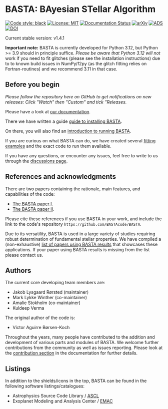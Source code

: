 # BASTA: BAyesian STellar Algorithm

[![Code style: black](https://img.shields.io/badge/code%20style-black-000000.svg)](https://github.com/psf/black)
[![License: MIT](https://img.shields.io/badge/license-MIT-yellow.svg)](https://opensource.org/licenses/MIT)
[![Documentation Status](https://readthedocs.org/projects/basta/badge/?version=latest)](https://basta.readthedocs.io/en/latest/?badge=latest)
[![arXiv](https://img.shields.io/badge/arXiv-2109.14622-b31b1b.svg)](https://arxiv.org/abs/2109.14622)
[![ADS](https://img.shields.io/badge/ads-2022MNRAS.509.4344A-blue.svg)](https://ui.adsabs.harvard.edu/abs/2022MNRAS.509.4344A/abstract)
[![DOI](https://img.shields.io/badge/doi-10.1093/mnras/stab2911-orange.svg)](https://doi.org/10.1093/mnras/stab2911)

Current stable version: v1.4.1

**Important note:** BASTA is currently developed for Python 3.12, but Python >= 3.9 should in principle suffice. *Please be aware that Python 3.12 will not* work if you need to fit glitches (please see the installation instructions) due to to known build issues in NumPy/f2py (as the glitch fitting relies on Fortran-routines) and we recommend 3.11 in that case.


## Before you begin

*Please follow the repository here on GitHub to get notifications on new
releases: Click "Watch" then "Custom" and tick "Releases.*

Please have a look at [our documentation](https://basta.readthedocs.io/en/latest/index.html#).

There we have written a guide [guide to installing
BASTA](https://basta.readthedocs.io/en/latest/install.html).

On there, you will also find an [introduction to running
BASTA](https://basta.readthedocs.io/en/latest/running.html).

If you are curious on what BASTA can do, we have created several [fitting
examples](https://basta.readthedocs.io/en/latest/examples.html) and the exact
code to run them available.

If you have any questions, or encounter any issues, feel free to write to us through the [discussions page](https://github.com/orgs/BASTAcode/discussions).

## References and acknowledgments

There are two papers containing the rationale, main features, and capabilities
of the code:

* [The BASTA paper I](https://ui.adsabs.harvard.edu/abs/2015MNRAS.452.2127S/abstract).
* [The BASTA paper II](https://ui.adsabs.harvard.edu/abs/2022MNRAS.509.4344A/abstract).

Please cite these references if you use BASTA in your work, and include the link
to the code's repository `https://github.com/BASTAcode/BASTA`.

Due to its versatility, BASTA is used in a large variety of studies requiring
robust determination of fundamental stellar properties. We have compiled a
(non-exhaustive) [list of papers using BASTA
results](https://ui.adsabs.harvard.edu/public-libraries/x2tCt52HR_yqG-oaUabo_A)
that showcases these applications. If your paper using BASTA results is missing
from the list please contact us.


## Authors

The current core developing team members are:

* Jakob Lysgaard Rørsted (maintainer)
* Mark Lykke Winther (co-maintainer)
* Amalie Stokholm (co-maintainer)
* Kuldeep Verma


The original author of the code is:

* Víctor Aguirre Børsen-Koch


Throughout the years, many people have contributed to the addition and
development of various parts and modules of BASTA. We welcome further
contributions from the community as well as issues reporting. Please look at the
[contribution section](https://basta.readthedocs.io/en/latest/contributing.html)
in the documentation for further details.


## Listings

In addition to the shields/icons in the top, BASTA can be found in the following
software listings/catalogues:

* Astrophysics Source Code Library / [ASCL](https://ascl.net/2110.010)
* Exoplanet Modeling and Analysis Center / [EMAC](https://emac.gsfc.nasa.gov#bbcded4b-27d8-49f5-be4d-76e1fec748eb)
